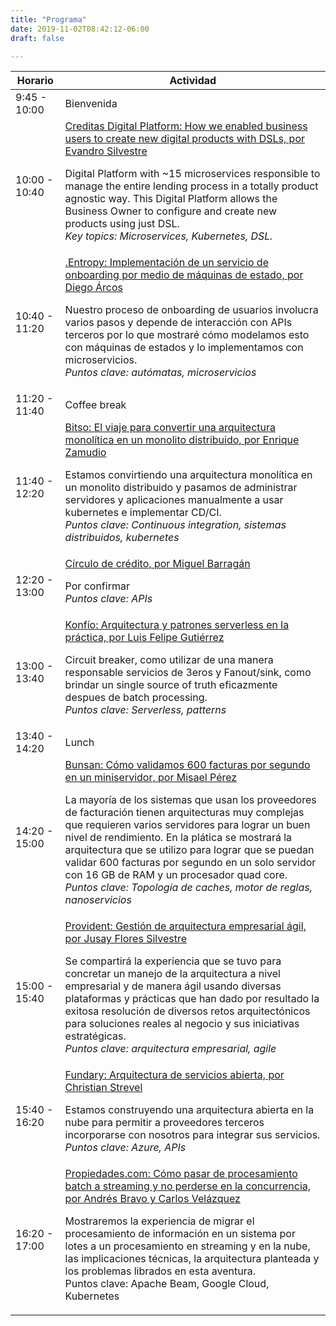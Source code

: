 ```yaml
---
title: "Programa"
date: 2019-11-02T08:42:12-06:00
draft: false

---
```


<table class="schedule">
<thead>
    <tr>
        <th>Horario</th>
        <th>Actividad</th>
    </tr>
</thead>
<tbody>
    <tr>
        <td class="horario">9:45 - 10:00</td>
        <td>
            Bienvenida
        </td>
    </tr>
    <tr>
        <td class="horario">10:00 - 10:40</td>
        <td class="sesion">
            <a data-toggle="collapse" href="#1">Creditas Digital Platform: How we enabled business users to create new digital products with DSLs, por Evandro Silvestre</a>
            <p id="1" class="collapse">Digital Platform with ~15 microservices responsible to manage the entire lending process in a totally product agnostic way. This Digital Platform allows the Business Owner to configure and create new products using just DSL. <br /><em>Key topics: Microservices, Kubernetes, DSL.</em></p>
        </td>
    </tr>
    <tr>
        <td class="horario">10:40 - 11:20</td>
        <td class="sesion">
            <a data-toggle="collapse" href="#2">.Entropy: Implementación de un servicio de onboarding por medio de máquinas de estado, por Diego Árcos</a>
            <p id="2" class="collapse">Nuestro proceso de onboarding de usuarios involucra varios pasos y depende de interacción con APIs terceros por lo que mostraré cómo modelamos esto con máquinas de estados y lo implementamos con microservicios.<br />
            <em>Puntos clave: autómatas, microservicios</em> 
            </p>
        </td>
    </tr>
    <tr>
        <td class="horario">11:20 - 11:40</td>
        <td class="break">
            Coffee break
        </td>
    </tr>
    <tr>
        <td class="horario">11:40 - 12:20</td>
        <td class="sesion">
            <a data-toggle="collapse" href="#3">Bitso: El viaje para convertir una arquitectura monolítica en un monolito distribuido, por Enrique Zamudio</a>
            <p id="3" class="collapse">Estamos convirtiendo una arquitectura monolítica en un monolito distribuido y pasamos de administrar servidores y aplicaciones manualmente a usar kubernetes e implementar CD/CI.<br />
            <em>Puntos clave: Continuous integration, sistemas distribuidos, kubernetes</em> 
            </p>
        </td>
    </tr>
    <tr>
        <td class="horario">12:20 - 13:00</td>
        <td class="sesion">
            <a data-toggle="collapse" href="#4">Círculo de crédito, por Miguel Barragán</a>
            <p id="4" class="collapse">Por confirmar<br />
            <em>Puntos clave: APIs</em> 
            </p>
        </td>
    </tr>
    <tr>
        <td class="horario">13:00 - 13:40</td>
        <td class="sesion">
            <a data-toggle="collapse" href="#5">Konfío: Arquitectura y patrones serverless en la práctica, por Luis Felipe Gutiérrez</a>
            <p id="5" class="collapse">Circuit breaker, como utilizar de una manera responsable servicios de 3eros y Fanout/sink, como brindar un single source of truth eficazmente despues de batch processing.<br />
            <em>Puntos clave: Serverless, patterns</em> 
            </p>
        </td>
    </tr>
    <tr>
        <td class="horario">13:40 - 14:20</td>
        <td class="break">
            Lunch
        </td>
    </tr>
    <tr>
        <td class="horario">14:20 - 15:00</td>
        <td class="sesion">
            <a data-toggle="collapse" href="#6">Bunsan: Cómo validamos 600 facturas por segundo en un miniservidor, por Misael Pérez</a>
            <p id="6" class="collapse">La mayoría de los sistemas que usan los proveedores de facturación tienen arquitecturas muy complejas que requieren varios servidores para lograr un buen nivel de rendimiento.
En la plática se mostrará la arquitectura que se utilizo para lograr que se puedan validar 600 facturas por segundo en un solo servidor con 16 GB de RAM y un procesador quad core.<br />
            <em>Puntos clave: Topología de caches, motor de reglas, nanoservicios</em> 
            </p>
        </td>
    </tr>
    <tr>
        <td class="horario">15:00 - 15:40</td>
        <td class="sesion">
            <a data-toggle="collapse" href="#8">Provident: Gestión de arquitectura empresarial ágil, por Jusay Flores Silvestre</a>
            <p id="8" class="collapse">Se compartirá la experiencia que se tuvo para concretar un manejo de la arquitectura a nivel empresarial y de manera ágil usando diversas plataformas y prácticas que han dado por resultado la exitosa resolución de diversos retos arquitectónicos para soluciones reales al negocio y sus iniciativas estratégicas.<br />
            <em>Puntos clave: arquitectura empresarial, agile</em> 
            </p>
        </td>
    </tr>
    <tr>
        <td class="horario">15:40 - 16:20</td>
        <td class="sesion">
            <a data-toggle="collapse" href="#9">Fundary: Arquitectura de servicios abierta, por Christian Strevel</a>
            <p id="9" class="collapse">Estamos construyendo una arquitectura abierta en la nube para permitir a proveedores terceros incorporarse con nosotros para integrar sus servicios.<br />
            <em>Puntos clave: Azure, APIs</em> 
            </p>
        </td>
    </tr>
    <tr>
        <td class="horario">16:20 - 17:00</td>
        <td class="sesion">
            <a data-toggle="collapse" href="#10">Propiedades.com: Cómo pasar de procesamiento batch a streaming y no perderse en la concurrencia, por Andrés Bravo y Carlos Velázquez</a>
            <p id="10" class="collapse">Mostraremos la experiencia de migrar el procesamiento de información en un sistema por lotes a un procesamiento en streaming y en la nube, las implicaciones técnicas, la arquitectura planteada y los problemas librados en esta aventura.<br />
            Puntos clave: Apache Beam, Google Cloud, Kubernetes
            </p>
        </td>
    </tr>

</tbody>    
</table>   
